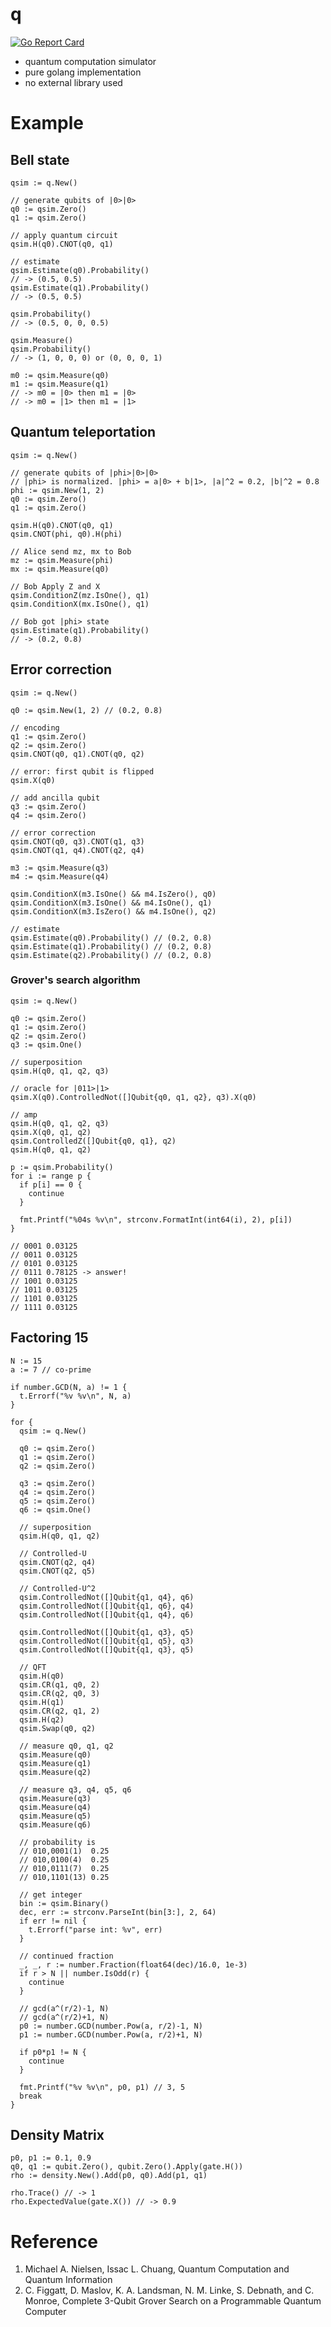 # q

[![Go Report Card](https://goreportcard.com/badge/github.com/itsubaki/q?style=flat-square)](https://goreportcard.com/report/github.com/itsubaki/q)

 - quantum computation simulator
 - pure golang implementation
 - no external library used

# Example

## Bell state

```golang
qsim := q.New()

// generate qubits of |0>|0>
q0 := qsim.Zero()
q1 := qsim.Zero()

// apply quantum circuit
qsim.H(q0).CNOT(q0, q1)

// estimate
qsim.Estimate(q0).Probability()
// -> (0.5, 0.5)
qsim.Estimate(q1).Probability()
// -> (0.5, 0.5)

qsim.Probability()
// -> (0.5, 0, 0, 0.5)

qsim.Measure()
qsim.Probability()
// -> (1, 0, 0, 0) or (0, 0, 0, 1)

m0 := qsim.Measure(q0)
m1 := qsim.Measure(q1)
// -> m0 = |0> then m1 = |0>
// -> m0 = |1> then m1 = |1>
```

## Quantum teleportation

```golang
qsim := q.New()

// generate qubits of |phi>|0>|0>
// |phi> is normalized. |phi> = a|0> + b|1>, |a|^2 = 0.2, |b|^2 = 0.8
phi := qsim.New(1, 2)
q0 := qsim.Zero()
q1 := qsim.Zero()

qsim.H(q0).CNOT(q0, q1)
qsim.CNOT(phi, q0).H(phi)

// Alice send mz, mx to Bob
mz := qsim.Measure(phi)
mx := qsim.Measure(q0)

// Bob Apply Z and X
qsim.ConditionZ(mz.IsOne(), q1)
qsim.ConditionX(mx.IsOne(), q1)

// Bob got |phi> state
qsim.Estimate(q1).Probability()
// -> (0.2, 0.8)
```

## Error correction

```golang
qsim := q.New()

q0 := qsim.New(1, 2) // (0.2, 0.8)

// encoding
q1 := qsim.Zero()
q2 := qsim.Zero()
qsim.CNOT(q0, q1).CNOT(q0, q2)

// error: first qubit is flipped
qsim.X(q0)

// add ancilla qubit
q3 := qsim.Zero()
q4 := qsim.Zero()

// error correction
qsim.CNOT(q0, q3).CNOT(q1, q3)
qsim.CNOT(q1, q4).CNOT(q2, q4)

m3 := qsim.Measure(q3)
m4 := qsim.Measure(q4)

qsim.ConditionX(m3.IsOne() && m4.IsZero(), q0)
qsim.ConditionX(m3.IsOne() && m4.IsOne(), q1)
qsim.ConditionX(m3.IsZero() && m4.IsOne(), q2)

// estimate
qsim.Estimate(q0).Probability() // (0.2, 0.8)
qsim.Estimate(q1).Probability() // (0.2, 0.8)
qsim.Estimate(q2).Probability() // (0.2, 0.8)
```

### Grover's search algorithm

```golang
qsim := q.New()

q0 := qsim.Zero()
q1 := qsim.Zero()
q2 := qsim.Zero()
q3 := qsim.One()

// superposition
qsim.H(q0, q1, q2, q3)

// oracle for |011>|1>
qsim.X(q0).ControlledNot([]Qubit{q0, q1, q2}, q3).X(q0)

// amp
qsim.H(q0, q1, q2, q3)
qsim.X(q0, q1, q2)
qsim.ControlledZ([]Qubit{q0, q1}, q2)
qsim.H(q0, q1, q2)

p := qsim.Probability()
for i := range p {
  if p[i] == 0 {
    continue
  }

  fmt.Printf("%04s %v\n", strconv.FormatInt(int64(i), 2), p[i])
}

// 0001 0.03125
// 0011 0.03125
// 0101 0.03125
// 0111 0.78125 -> answer!
// 1001 0.03125
// 1011 0.03125
// 1101 0.03125
// 1111 0.03125
```


## Factoring 15

```golang
N := 15
a := 7 // co-prime

if number.GCD(N, a) != 1 {
  t.Errorf("%v %v\n", N, a)
}

for {
  qsim := q.New()

  q0 := qsim.Zero()
  q1 := qsim.Zero()
  q2 := qsim.Zero()

  q3 := qsim.Zero()
  q4 := qsim.Zero()
  q5 := qsim.Zero()
  q6 := qsim.One()

  // superposition
  qsim.H(q0, q1, q2)

  // Controlled-U
  qsim.CNOT(q2, q4)
  qsim.CNOT(q2, q5)

  // Controlled-U^2
  qsim.ControlledNot([]Qubit{q1, q4}, q6)
  qsim.ControlledNot([]Qubit{q1, q6}, q4)
  qsim.ControlledNot([]Qubit{q1, q4}, q6)

  qsim.ControlledNot([]Qubit{q1, q3}, q5)
  qsim.ControlledNot([]Qubit{q1, q5}, q3)
  qsim.ControlledNot([]Qubit{q1, q3}, q5)

  // QFT
  qsim.H(q0)
  qsim.CR(q1, q0, 2)
  qsim.CR(q2, q0, 3)
  qsim.H(q1)
  qsim.CR(q2, q1, 2)
  qsim.H(q2)
  qsim.Swap(q0, q2)

  // measure q0, q1, q2
  qsim.Measure(q0)
  qsim.Measure(q1)
  qsim.Measure(q2)

  // measure q3, q4, q5, q6
  qsim.Measure(q3)
  qsim.Measure(q4)
  qsim.Measure(q5)
  qsim.Measure(q6)

  // probability is
  // 010,0001(1)  0.25
  // 010,0100(4)  0.25
  // 010,0111(7)  0.25
  // 010,1101(13) 0.25

  // get integer
  bin := qsim.Binary()
  dec, err := strconv.ParseInt(bin[3:], 2, 64)
  if err != nil {
    t.Errorf("parse int: %v", err)
  }

  // continued fraction
  _, _, r := number.Fraction(float64(dec)/16.0, 1e-3)
  if r > N || number.IsOdd(r) {
    continue
  }

  // gcd(a^(r/2)-1, N)
  // gcd(a^(r/2)+1, N)
  p0 := number.GCD(number.Pow(a, r/2)-1, N)
  p1 := number.GCD(number.Pow(a, r/2)+1, N)

  if p0*p1 != N {
    continue
  }

  fmt.Printf("%v %v\n", p0, p1) // 3, 5
  break
}
```

## Density Matrix

```golang
p0, p1 := 0.1, 0.9
q0, q1 := qubit.Zero(), qubit.Zero().Apply(gate.H())
rho := density.New().Add(p0, q0).Add(p1, q1)

rho.Trace() // -> 1
rho.ExpectedValue(gate.X()) // -> 0.9
```

# Reference

 1. Michael A. Nielsen, Issac L. Chuang, Quantum Computation and Quantum Information
 2. C. Figgatt, D. Maslov, K. A. Landsman, N. M. Linke, S. Debnath, and C. Monroe, Complete 3-Qubit Grover Search on a Programmable Quantum Computer
